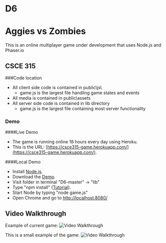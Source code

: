 # D6
# Aggies vs Zombies
This is an online multiplayer game under development that uses Node.js and Phaser.io


## CSCE 315
###Code location
- All client side code is contained in public\js\ 
    - game.js is the largest file handling game states and events
- All media is contained in public\assets 
- All server side code is contained in lib directory  
    - game.js is the largest file containing most server functionality 
    
### Demo
####Live Demo
- The game is running online 18 hours every day using Heroku.
- This is the URL: [https://csce315-game.herokuapp.com/](https://csce315-game.herokuapp.com/).

####Local Demo
- Install [Node.js](https://nodejs.org/en/download/).
- Download the [Demo](https://github.tamu.edu/LosChimichangos/D6/archive/master.zip).
- Visit folder in terminal "D6-master" -> "lib" 
- Type "npm install" ([Tutorial](https://docs.npmjs.com/getting-started/installing-npm-packages-locally)).
- Start Node by typing "node game.js"
- Open Chrome and go to [http://localhost:8080/](http://localhost:8080/)

## Video Walkthrough 
Example of current game: 
<img src='https://github.tamu.edu/LosChimichangos/D6/blob/master/Animation2.gif?raw=true' title='Walkthrough after Revision' width='' alt='Video Walkthrough' />

This is a small example of the game: 
<img src='https://github.tamu.edu/raw/LosChimichangos/D6/master/Animation.gif?token=AAAGmEmakHbT86Ve1ZcTvw4mVdGHYo1vks5XHYpMwA%3D%3D' title='Walkthrough before Revision' width='' alt='Video Walkthrough' />
